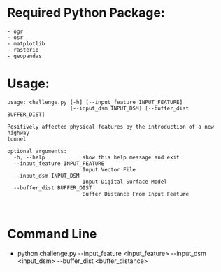 # Required Python Package:
	- ogr
	- osr
	- matplotlib
	- rasterio
	- geopandas

# Usage:

```
usage: challenge.py [-h] [--input_feature INPUT_FEATURE]
                    [--input_dsm INPUT_DSM] [--buffer_dist BUFFER_DIST]

Positively affected physical features by the introduction of a new highway
tunnel

optional arguments:
  -h, --help            show this help message and exit
  --input_feature INPUT_FEATURE
                        Input Vector File
  --input_dsm INPUT_DSM
                        Input Digital Surface Model
  --buffer_dist BUFFER_DIST
                        Buffer Distance From Input Feature
			
			
```

# Command Line
* python challenge.py --input_feature <input_feature> --input_dsm <input_dsm> --buffer_dist <buffer_distance>
